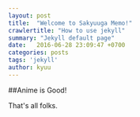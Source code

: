 ```yaml
---
layout: post
title:  "Welcome to Sakyuuga Memo!"
crawlertitle: "How to use jekyll"
summary: "Jekyll default page"
date:   2016-06-28 23:09:47 +0700
categories: posts
tags: 'jekyll'
author: kyuu
---
```


##Anime is Good!

That's all folks.
